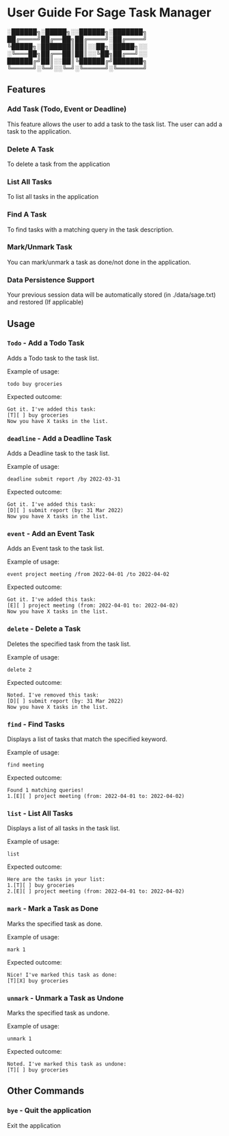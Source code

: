 # User Guide For Sage Task Manager

░██████╗░█████╗░░██████╗░███████╗
██╔════╝██╔══██╗██╔════╝░██╔════╝
╚█████╗░███████║██║░░██╗░█████╗░░
░╚═══██╗██╔══██║██║░░╚██╗██╔══╝░░
██████╔╝██║░░██║╚██████╔╝███████╗
╚═════╝░╚═╝░░╚═╝░╚═════╝░╚══════╝

## Features

### Add Task (Todo, Event or Deadline)

This feature allows the user to add a task to the task list. The user can add a task to the application.

### Delete A Task

To delete a task from the application

### List All Tasks

To list all tasks in the application

### Find A Task

To find tasks with a matching query in the task description.

### Mark/Unmark Task

You can mark/unmark a task as done/not done in the application.

### Data Persistence Support

Your previous session data will be automatically stored (in ./data/sage.txt) and restored (If applicable)

## Usage

### `Todo` - Add a Todo Task

Adds a Todo task to the task list.

Example of usage:

`todo buy groceries`

Expected outcome:

```
Got it. I've added this task:
[T][ ] buy groceries
Now you have X tasks in the list.
```

### `deadline` - Add a Deadline Task

Adds a Deadline task to the task list.

Example of usage:

`deadline submit report /by 2022-03-31`

Expected outcome:

```
Got it. I've added this task:
[D][ ] submit report (by: 31 Mar 2022)
Now you have X tasks in the list.
```

### `event` - Add an Event Task

Adds an Event task to the task list.

Example of usage:

`event project meeting /from 2022-04-01 /to 2022-04-02`

Expected outcome:

```
Got it. I've added this task:
[E][ ] project meeting (from: 2022-04-01 to: 2022-04-02)
Now you have X tasks in the list.
```

### `delete` - Delete a Task

Deletes the specified task from the task list.

Example of usage:

`delete 2`

Expected outcome:

```
Noted. I've removed this task:
[D][ ] submit report (by: 31 Mar 2022)
Now you have X tasks in the list.
```

### `find` - Find Tasks

Displays a list of tasks that match the specified keyword.

Example of usage:

`find meeting`

Expected outcome:

```
Found 1 matching queries!
1.[E][ ] project meeting (from: 2022-04-01 to: 2022-04-02)
```

### `list` - List All Tasks

Displays a list of all tasks in the task list.

Example of usage:

`list`

Expected outcome:

```
Here are the tasks in your list:
1.[T][ ] buy groceries
2.[E][ ] project meeting (from: 2022-04-01 to: 2022-04-02)
```

### `mark` - Mark a Task as Done

Marks the specified task as done.

Example of usage:

`mark 1`

Expected outcome:

```
Nice! I've marked this task as done:
[T][X] buy groceries
```

### `unmark` - Unmark a Task as Undone

Marks the specified task as undone.

Example of usage:

`unmark 1`

Expected outcome:

```
Noted. I've marked this task as undone:
[T][ ] buy groceries
```

## Other Commands

### `bye` - Quit the application

Exit the application
